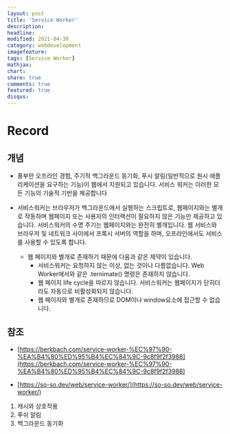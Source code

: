 ```yaml
---
layout: post
title: 'Service Worker'
description:
headline:
modified: 2021-04-30
category: webdevelopment
imagefeature:
tags: [Service Worker]
mathjax:
chart:
share: true
comments: true
featured: true
disqus:
---
```


# Record

## 개념

-   풍부한 오프라인 경험, 주기적 백그라운드 동기화, 푸시 알림(일반적으로
    원시 애플리케이션을 요구하는 기능)이 웹에서 지원되고 있습니다.
    서비스 워커는 이러한 모든 기능의 기술적 기반을 제공합니다

-   서비스워커는 브라우저가 백그라운드에서 실행하는 스크립트로, 웹페이지와는 별개로 작동하며 웹페이지 또는 사용자의 인터랙션이 필요하지 않은 기능만 제공하고 있습니다.
    서비스워커의 수명 주기는 웹페이지와는 완전히 별개입니다. 웹 서비스와 브라우저 및 네트워크 사이에서 프록시 서버의 역할을 하며, 오프라인에서도 서비스를 사용할 수 있도록 합니다.
    -   웹 페이지와 별개로 존재하기 때문에 다음과 같은 제약이 있습니다.
        -   서비스워커는 요청하지 않는 이상, 없는 것이나 다름없습니다. Web Worker에서와 같은 .ternimate() 명령은 존재하지 않습니다.
        -   웹 페이지 life cycle을 따르지 않습니다. 서비스워커는 웹페이지가 닫히더라도 자동으로 비활성화되지 않습니다.
        -   웹 페이지와 별개로 존재하므로 DOM이나 window요소에 접근할 수 없습니다.

## 참조

-   [https://berkbach.com/service-worker-%EC%97%90-%EA%B4%80%ED%95%B4%EC%84%9C-9c8f9f2f3988](https://berkbach.com/service-worker-%EC%97%90-%EA%B4%80%ED%95%B4%EC%84%9C-9c8f9f2f3988)

-   [https://so-so.dev/web/service-worker/](https://so-so.dev/web/service-worker/)

1. 캐시와 상호작용
2. 푸쉬 알림
3. 백그라운드 동기화
